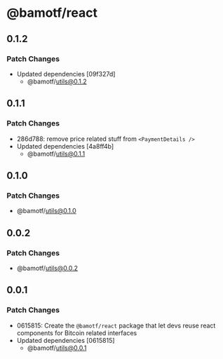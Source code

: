 # @bamotf/react

## 0.1.2

### Patch Changes

- Updated dependencies [09f327d]
  - @bamotf/utils@0.1.2

## 0.1.1

### Patch Changes

- 286d788: remove price related stuff from `<PaymentDetails />`
- Updated dependencies [4a8ff4b]
  - @bamotf/utils@0.1.1

## 0.1.0

### Patch Changes

- @bamotf/utils@0.1.0

## 0.0.2

### Patch Changes

- @bamotf/utils@0.0.2

## 0.0.1

### Patch Changes

- 0615815: Create the `@bamotf/react` package that let devs reuse react
  components for Bitcoin related interfaces
- Updated dependencies [0615815]
  - @bamotf/utils@0.0.1
